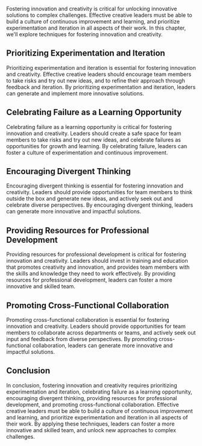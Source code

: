 
Fostering innovation and creativity is critical for unlocking innovative solutions to complex challenges. Effective creative leaders must be able to build a culture of continuous improvement and learning, and prioritize experimentation and iteration in all aspects of their work. In this chapter, we'll explore techniques for fostering innovation and creativity.

Prioritizing Experimentation and Iteration
------------------------------------------

Prioritizing experimentation and iteration is essential for fostering innovation and creativity. Effective creative leaders should encourage team members to take risks and try out new ideas, and to refine their approach through feedback and iteration. By prioritizing experimentation and iteration, leaders can generate and implement more innovative solutions.

Celebrating Failure as a Learning Opportunity
---------------------------------------------

Celebrating failure as a learning opportunity is critical for fostering innovation and creativity. Leaders should create a safe space for team members to take risks and try out new ideas, and celebrate failures as opportunities for growth and learning. By celebrating failure, leaders can foster a culture of experimentation and continuous improvement.

Encouraging Divergent Thinking
------------------------------

Encouraging divergent thinking is essential for fostering innovation and creativity. Leaders should provide opportunities for team members to think outside the box and generate new ideas, and actively seek out and celebrate diverse perspectives. By encouraging divergent thinking, leaders can generate more innovative and impactful solutions.

Providing Resources for Professional Development
------------------------------------------------

Providing resources for professional development is critical for fostering innovation and creativity. Leaders should invest in training and education that promotes creativity and innovation, and provides team members with the skills and knowledge they need to work effectively. By providing resources for professional development, leaders can foster a more innovative and skilled team.

Promoting Cross-Functional Collaboration
----------------------------------------

Promoting cross-functional collaboration is essential for fostering innovation and creativity. Leaders should provide opportunities for team members to collaborate across departments or teams, and actively seek out input and feedback from diverse perspectives. By promoting cross-functional collaboration, leaders can generate more innovative and impactful solutions.

Conclusion
----------

In conclusion, fostering innovation and creativity requires prioritizing experimentation and iteration, celebrating failure as a learning opportunity, encouraging divergent thinking, providing resources for professional development, and promoting cross-functional collaboration. Effective creative leaders must be able to build a culture of continuous improvement and learning, and prioritize experimentation and iteration in all aspects of their work. By applying these techniques, leaders can foster a more innovative and skilled team, and unlock new approaches to complex challenges.

